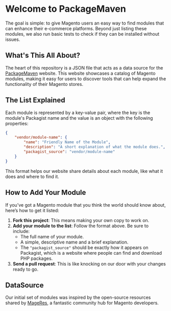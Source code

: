 # Welcome to PackageMaven
The goal is simple: to give Magento users an easy way to find modules that can enhance their e-commerce platforms. Beyond just listing these modules, we also run basic tests to check if they can be installed without issues.

## What's This All About?

The heart of this repository is a JSON file that acts as a data source for the [PackageMaven](https://package-maven.com) website. This website showcases a catalog of Magento modules, making it easy for users to discover tools that can help expand the functionality of their Magento stores.
## The List Explained
Each module is represented by a key-value pair, where the key is the module's Packagist name and the value is an object with the following properties:

```json
{
    "vendor/module-name": {
        "name": "Friendly Name of the Module",
        "description": "A short explanation of what the module does.",
        "packagist_source": "vendor/module-name"
    }
}
```

This format helps our website share details about each module, like what it does and where to find it.

## How to Add Your Module

If you’ve got a Magento module that you think the world should know about, here’s how to get it listed:

1. **Fork this project**: This means making your own copy to work on.
2. **Add your module to the list**: Follow the format above. Be sure to include:
    - The full name of your module.
    - A simple, descriptive name and a brief explanation.
    - The `"packagist_source"` should be exactly how it appears on Packagist, which is a website where people can find and download PHP packages.
3. **Send a pull request**: This is like knocking on our door with your changes ready to go.

## DataSource
Our initial set of modules was inspired by the open-source resources shared by [MageRes](https://github.com/aleron75/mageres), a fantastic community hub for Magento developers.

